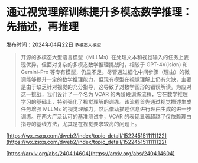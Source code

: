 # 通过视觉理解训练提升多模态数学推理：先描述，再推理
发布时间：2024年04月22日
`多模态大模型`
> 开源的多模态大型语言模型（MLLMs）在处理文本和视觉输入的任务上表现优异，但面对复杂的多模态数学推理挑战时，相较于 GPT-4V(ision) 和 Gemini-Pro 等专有模型，仍显不足。尽管通过细化中间步骤（理由）的微调能够提升一定的数学推理能力，但现有模型在视觉理解上仍有欠缺，主要是由于缺乏针对视觉的充分指导，这导致了对数学图形的错误解读。为应对这一挑战，我们设计了一个名为 VCAR 的两阶段训练流程，它在数学推理学习的基础上，特别强化了视觉理解的训练。该流程首先通过视觉描述生成任务增强 MLLMs 的视觉理解力，然后借助描述信息进行理由生成的进一步训练。在两大广泛认可的基准测试中，VCAR 的表现显著超越了仅依赖理由指导的基线方法，尤其是在视觉要求较高的问题上。


[https://wx.zsxq.com/dweb2/index/topic_detail/1522451511111122](https://wx.zsxq.com/dweb2/index/topic_detail/1522451511111122)

[https://arxiv.org/abs/2404.14604](https://arxiv.org/abs/2404.14604)